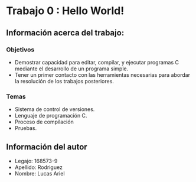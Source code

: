 # Trabajo 0 : Hello World!

## Información acerca del trabajo:

### Objetivos

- Demostrar capacidad para editar, compilar, y ejecutar programas C mediante el desarrollo de un programa simple.
- Tener un primer contacto con las herramientas necesarias para abordar la resolución de los trabajos posteriores.
  
### Temas

- Sistema de control de versiones.
- Lenguaje de programación C.
- Proceso de compilación
- Pruebas.

## Información del autor

- Legajo: 168573-9
- Apellido: Rodriguez
- Nombre: Lucas Ariel